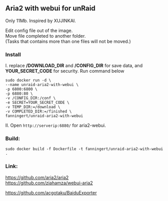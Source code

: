 Aria2 with webui for unRaid
---
Only 11Mb. Inspired by XUJINKAI.  

Edit config file out of the image.  
Move file completed to another folder.  
(Tasks that contains more than one files will not be moved.)  

### Install
I. replace **/DOWNLOAD_DIR** and **/CONFIG_DIR** for save data, and **YOUR_SECRET_CODE** for security. Run command below  
```
sudo docker run -d \
--name unraid-aria2-with-webui \
-p 6800:6800 \
-p 6880:80 \
-v /CONFIG_DIR:/conf \
-e SECRET=YOUR_SECRET_CODE \
-v TEMP_DIR:=/download \
-v COMPLETED_DIR:=/finished \
fanningert/unraid-aria2-with-webui
```
  
II. Open `http://serverip:6880/` for aria2-webui.  

### Build:  
`sudo docker build -f Dockerfile -t fanningert/unraid-aria2-with-webui .`  

### Link:  
https://github.com/aria2/aria2  
https://github.com/ziahamza/webui-aria2  

https://github.com/acgotaku/BaiduExporter  
